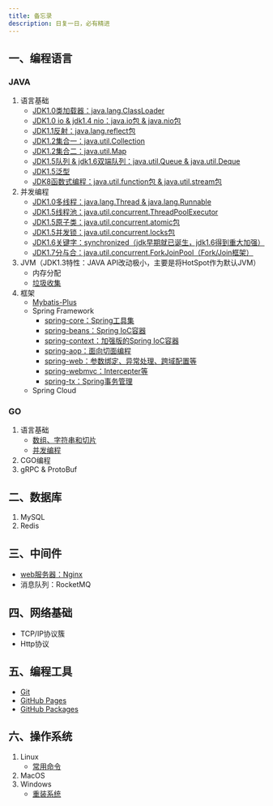 ```yaml
---
title: 备忘录
description: 日复一日，必有精进
---
```


## 一、编程语言

### JAVA

1. 语言基础
    - [JDK1.0类加载器：java.lang.ClassLoader](lang/java/base/classLoader)
    - [JDK1.0 io & jdk1.4 nio：java.io包 & java.nio包](lang/java/base/io)
    - [JDK1.1反射：java.lang.reflect包](lang/java/base/reflect)
    - [JDK1.2集合一：java.util.Collection](lang/java/base/collection)
    - [JDK1.2集合二：java.util.Map](lang/java/base/map)
    - [JDK1.5队列 & jdk1.6双端队列：java.util.Queue & java.util.Deque](lang/java/base/queue)
    - [JDK1.5泛型](lang/java/base/genericType)
    - [JDK8函数式编程：java.util.function包 & java.util.stream包](lang/java/base/functional)
2. 并发编程
    - [JDK1.0多线程：java.lang.Thread & java.lang.Runnable](lang/java/concurrent/jdk1-thread)
    - [JDK1.5线程池：java.util.concurrent.ThreadPoolExecutor](lang/java/concurrent/jdk5-J.U.C.ThreadPoolExecutor)
    - [JDK1.5原子类：java.util.concurrent.atomic包](lang/java/concurrent/jdk5-J.U.C.atomic)
    - [JDK1.5并发锁：java.util.concurrent.locks包](lang/java/concurrent/jdk5-J.U.C.locks)
    - [JDK1.6关键字：synchronized（jdk早期就已诞生，jdk1.6得到重大加强）](lang/java/concurrent/jdk6-synchronized)
    - [JDK1.7分与合：java.util.concurrent.ForkJoinPool（Fork/Join框架）](lang/java/concurrent/jdk7-J.U.C.ForkJoinPool)
3. JVM（JDK1.3特性：JAVA API改动极小，主要是将HotSpot作为默认JVM）
    - 内存分配
    - [垃圾收集](lang/java/jvm/GC)
4. 框架
    - [Mybatis-Plus](lang/java/framework/mybatis-plus)
    - Spring Framework
        - [spring-core：Spring工具集](lang/java/framework/spring/spring-core)
        - [spring-beans：Spring IoC容器](lang/java/framework/spring/spring-beans)
        - [spring-context：加强版的Spring IoC容器](lang/java/framework/spring/spring-context)
        - [spring-aop：面向切面编程](lang/java/framework/spring/spring-aop)
        - [spring-web：参数绑定、异常处理、跨域配置等](lang/java/framework/spring/spring-web)
        - [spring-webmvc：Intercepter等](lang/java/framework/spring/spring-webmvc)
        - [spring-tx：Spring事务管理](lang/java/framework/spring/spring-tx)
    - Spring Cloud

### GO

1. 语言基础
    - [数组、字符串和切片](lang/go/base/array)
    - [并发编程](lang/go/base/concurrent)
2. CGO编程
3. gRPC & ProtoBuf

## 二、数据库

1. MySQL
2. Redis

## 三、中间件

- [web服务器：Nginx](middleware/nginx)
- 消息队列：RocketMQ

## 四、网络基础

- TCP/IP协议簇
- Http协议

## 五、编程工具

- [Git](tools/git)
- [GitHub Pages](tools/github_pages)
- [GitHub Packages](tools/github_packages)

## 六、操作系统

1. Linux
    - [常用命令](os/Linux/cmd)
2. MacOS
3. Windows
    - [重装系统](https://upe.net)
